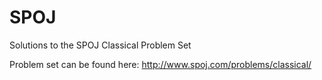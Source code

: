 SPOJ
====

Solutions to the SPOJ Classical Problem Set

Problem set can be found here: http://www.spoj.com/problems/classical/
